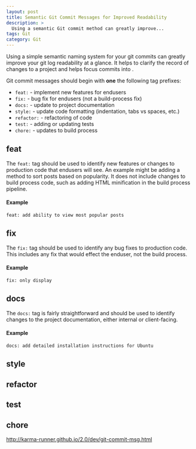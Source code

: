 ```yaml
---
layout: post
title: Semantic Git Commit Messages for Improved Readability
description: >
  Using a semantic Git commit method can greatly improve...
tags: Git
category: Git
---
```


Using a simple semantic naming system for your git commits can greatly improve your git log readability at a glance. It helps to clarify the record of changes to a project and helps focus commits into .

Git commit messages should begin with **one** the following tag prefixes:

* `feat:` - implement new features for endusers
* `fix:` - bug fix for endusers (not a build-process fix)
* `docs:` - update to project documentation
* `style:` - update code formatting (indentation, tabs vs spaces, etc.)
* `refactor:` - refactoring of code
* `test:` - adding or updating tests
* `chore:` - updates to build process

## feat

The `feat:` tag should be used to identify new features or changes to production code that endusers will see. An example might be adding a method to sort posts based on popularity. It does not include changes to build process code, such as adding HTML minification in the build process pipeline.

#### Example

```
feat: add ability to view most popular posts
```

## fix

The `fix:` tag should be used to identify any bug fixes to production code. This includes any fix that would effect the enduser, not the build process.

#### Example

```
fix: only display 
```

## docs

The `docs:` tag is fairly straightforward and should be used to identify changes to the project documentation, either internal or client-facing.

#### Example

```
docs: add detailed installation instructions for Ubuntu
```

## style

## refactor

## test

## chore

http://karma-runner.github.io/2.0/dev/git-commit-msg.html
